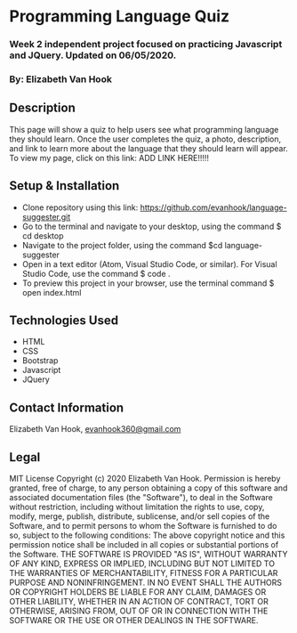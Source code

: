  # Programming Language Quiz

 ### Week 2 independent project focused on practicing Javascript and JQuery. Updated on 06/05/2020.

 ### By: Elizabeth Van Hook

 ## Description
 This page will show a quiz to help users see what programming language they should learn. Once the user completes the quiz, a photo, description, and link to learn more about the language that they should learn will appear. 
 To view my page, click on this link: ADD LINK HERE!!!!!

 ## Setup & Installation
 * Clone repository using this link: https://github.com/evanhook/language-suggester.git
 * Go to the terminal and navigate to your desktop, using the command $ cd desktop
 * Navigate to the project folder, using the command $cd language-suggester
 * Open in a text editor (Atom, Visual Studio Code, or similar). For Visual Studio Code, use the command $ code .
* To preview this project in your browser, use the terminal command $ open index.html

 ## Technologies Used
* HTML
* CSS
* Bootstrap
* Javascript
* JQuery
 ## Contact Information
 Elizabeth Van Hook, evanhook360@gmail.com

 ## Legal
 MIT License Copyright (c) 2020 Elizabeth Van Hook. Permission is hereby granted, free of charge, to any person obtaining a copy of this software and associated documentation files (the "Software"), to deal in the Software without restriction, including without limitation the rights to use, copy, modify, merge, publish, distribute, sublicense, and/or sell copies of the Software, and to permit persons to whom the Software is furnished to do so, subject to the following conditions: The above copyright notice and this permission notice shall be included in all copies or substantial portions of the Software. THE SOFTWARE IS PROVIDED "AS IS", WITHOUT WARRANTY OF ANY KIND, EXPRESS OR IMPLIED, INCLUDING BUT NOT LIMITED TO THE WARRANTIES OF MERCHANTABILITY, FITNESS FOR A PARTICULAR PURPOSE AND NONINFRINGEMENT. IN NO EVENT SHALL THE AUTHORS OR COPYRIGHT HOLDERS BE LIABLE FOR ANY CLAIM, DAMAGES OR OTHER LIABILITY, WHETHER IN AN ACTION OF CONTRACT, TORT OR OTHERWISE, ARISING FROM, OUT OF OR IN CONNECTION WITH THE SOFTWARE OR THE USE OR OTHER DEALINGS IN THE SOFTWARE.